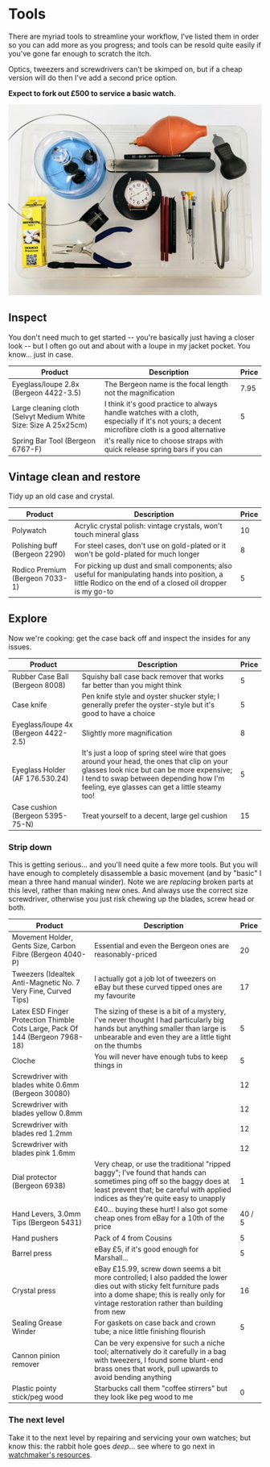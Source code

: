 # Tools

There are myriad tools to streamline your workflow, I've listed them in order so you can add more as you progress; and tools can be resold quite easily if you've gone far enough to scratch the itch.

Optics, tweezers and screwdrivers can't be skimped on, but if a cheap version will do then I've add a second price option.

__Expect to fork out £500 to service a basic watch.__

<!-- See the [full spreadsheet](tools.xlsx). -->

![Molniya 3602 tools](molniya_3602_tools.jpg)

<!--
| Item | Price |
| ---- | ----- |
| Tweezers, Idealtek Anti-Magnetic No. 7 Very Fine, Curved Tips	 | 16.95 |
| Bergeon 6938 Dial Protector |	0.70 |
| Movement Holder, Gents Size, Carbon Fibre (Bergeon 4040-P) | 16.95 |
| Material Box, Swiss Made | 12.95 |
| Bergeon 30080 - Individual Screwdrivers with Blades Color: Yellow - 0.80mm |11.95 |
| Hand Levers, 3.0mm Tips (Bergeon 5431) | 39.95 |
| Bergeon 2290 Polishing Buff | 2.50 |
| Selvyt Medium (PR) Cloth, White Size: Size A 25x25cm | 3.50 |
-->


## Inspect

You don't need much to get started -- you're basically just having a closer look -- but I often go out and about with a loupe in my jacket pocket. You know... just in case.

| Product | Description | Price |
|---|---|---|
| Eyeglass/loupe 2.8x (Bergeon 4422-3.5) | The Bergeon name is the focal length not the magnification | 7.95 |
| Large cleaning cloth (Selvyt Medium White Size: Size A 25x25cm) | I think it's good practice to always handle watches with a cloth, especially if it's not yours; a decent microfibre cloth is a good alternative | 5 |
| Spring Bar Tool (Bergeon 6767-F) | it's really nice to choose straps with quick release spring bars if you can |

## Vintage clean and restore

Tidy up an old case and crystal.

| Product | Description | Price |
|---|---|---|
| Polywatch | Acrylic crystal polish: vintage crystals, won't touch mineral glass | 10 |
| Polishing buff (Bergeon 2290) | For steel cases, don't use on gold-plated or it won't be gold-plated for much longer | 8 |
| Rodico Premium (Bergeon 7033-1) | For picking up dust and small components; also useful for manipulating hands into position, a little Rodico on the end of a closed oil dropper is my go-to | 5 |

## Explore

Now we're cooking: get the case back off and inspect the insides for any issues.

| Product | Description | Price |
|---|---|---|
| Rubber Case Ball (Bergeon 8008) | Squishy ball case back remover that works far better than you might think | 5 |
| Case knife | Pen knife style and oyster shucker style; I generally prefer the oyster-style but it's good to have a choice | 5 |
| Eyeglass/loupe 4x (Bergeon 4422-2.5) | Slightly more magnification | 8 |
| Eyeglass Holder (AF 176.530.24) | It's just a loop of spring steel wire that goes around your head, the ones that clip on your glasses look nice but can be more expensive; I tend to swap between depending how I'm feeling, eye glasses can get a little steamy too! | 5 |
| Case cushion (Bergeon 5395-75-N) | Treat yourself to a decent, large gel cushion | 15 |

### Strip down

This is getting serious... and you'll need quite a few more tools. But you will have enough to completely disassemble a basic movement (and by "basic" I mean a three hand manual winder). Note we are _replacing_ broken parts at this level, rather than making new ones. And always use the correct size screwdriver, otherwise you just risk chewing up the blades, screw head or both.

| Product | Description | Price |
|---|---|---|
| Movement Holder, Gents Size, Carbon Fibre (Bergeon 4040-P) | Essential and even the Bergeon ones are reasonably-priced | 20 |
| Tweezers (Idealtek Anti-Magnetic No. 7 Very Fine, Curved Tips) | I actually got a job lot of tweezers on eBay but these curved tipped ones are my favourite | 17 |
| Latex ESD Finger Protection Thimble Cots Large, Pack Of 144 (Bergeon 7968-18) | The sizing of these is a bit of a mystery, I've never thought I had particularly big hands but anything smaller than large is unbearable and even they are a little tight on the thumbs | 5 |
| Cloche | You will never have enough tubs to keep things in | 5 |
| Screwdriver with blades white 0.6mm (Bergeon 30080) | | 12 |
| Screwdriver with blades yellow 0.8mm | | 12 |
| Screwdriver with blades red 1.2mm | | 12 |
| Screwdriver with blades pink 1.6mm | | 12 |
| Dial protector (Bergeon 6938) | Very cheap, or use the traditional "ripped baggy"; I've found that hands can sometimes ping off so the baggy does at least prevent that; be careful with applied indices as they're quite easy to unapply | 1 |
| Hand Levers, 3.0mm Tips (Bergeon 5431) | £40... buying these hurt! I also got some cheap ones from eBay for a 10th of the price | 40 / 5|
| Hand pushers | Pack of 4 from Cousins | 5 |
| Barrel press | eBay £5, if it's good enough for Marshall... | 5 |
| Crystal press | eBay £15.99, screw down seems a bit more controlled; I also padded the lower dies out with sticky felt furniture pads into a dome shape; this is really only for vintage restoration rather than building from new | 16 |
| Sealing Grease Winder | For gaskets on case back and crown tube; a nice little finishing flourish | 5 |
| Cannon pinion remover | Can be very expensive for such a niche tool; alternatively do it carefully in a bag with tweezers, I found some blunt-end brass ones that work, pull upwards to avoid bending anything | |
| Plastic pointy stick/peg wood |Starbucks call them "coffee stirrers" but they look like peg wood to me | 0 |

### The next level

Take it to the next level by repairing and servicing your own watches; but know this: the rabbit hole goes _deep_... see where to go next in [watchmaker's resources](watchmaker.md#clean).
